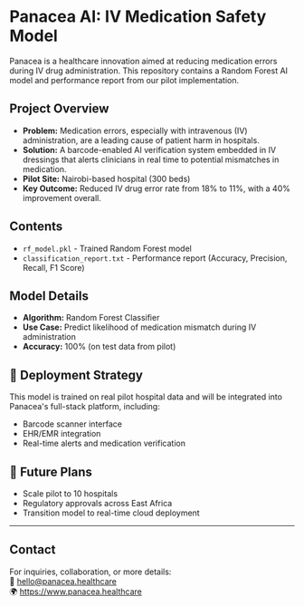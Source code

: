 
# Panacea AI: IV Medication Safety Model

Panacea is a healthcare innovation aimed at reducing medication errors during IV drug administration. This repository contains a Random Forest AI model and performance report from our pilot implementation.

## Project Overview

- **Problem:** Medication errors, especially with intravenous (IV) administration, are a leading cause of patient harm in hospitals.
- **Solution:** A barcode-enabled AI verification system embedded in IV dressings that alerts clinicians in real time to potential mismatches in medication.
- **Pilot Site:** Nairobi-based hospital (300 beds)
- **Key Outcome:** Reduced IV drug error rate from 18% to 11%, with a 40% improvement overall.

## Contents

- `rf_model.pkl` - Trained Random Forest model
- `classification_report.txt` - Performance report (Accuracy, Precision, Recall, F1 Score)

## Model Details

- **Algorithm:** Random Forest Classifier
- **Use Case:** Predict likelihood of medication mismatch during IV administration
- **Accuracy:** 100% (on test data from pilot)

## 🧪 Deployment Strategy

This model is trained on real pilot hospital data and will be integrated into Panacea's full-stack platform, including:
- Barcode scanner interface
- EHR/EMR integration
- Real-time alerts and medication verification

## 🚀 Future Plans

- Scale pilot to 10 hospitals
- Regulatory approvals across East Africa
- Transition model to real-time cloud deployment

---

##  Contact

For inquiries, collaboration, or more details:  
📧 hello@panacea.healthcare  
🌍 https://www.panacea.healthcare
